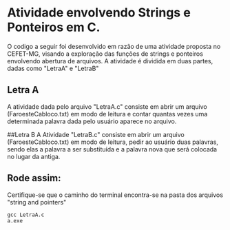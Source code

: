 # Atividade envolvendo Strings e Ponteiros em C.
O codigo a seguir foi desenvolvido em razão de uma atividade proposta no CEFET-MG, visando a exploração das funções de strings e ponteiros envolvendo abertura de arquivos.
 A atividade é dividida em duas partes, dadas como "LetraA" e "LetraB"
 
 ## Letra A
A atividade dada pelo arquivo "LetraA.c" consiste em abrir um arquivo (FaroesteCabloco.txt) em modo de leitura e contar quantas vezes uma determinada palavra dada pelo usuário aparece no arquivo.

##Letra B
A Atividade "LetraB.c" consiste em abrir um arquivo (FaroesteCabloco.txt) em modo de leitura, pedir ao usuário duas palavras, sendo elas a palavra a ser substituída e a palavra nova que será colocada no lugar da antiga.
  
## Rode assim:

Certifique-se que o caminho do terminal encontra-se na pasta dos arquivos "string and pointers"

``` 
gcc LetraA.c
a.exe 

``` 
